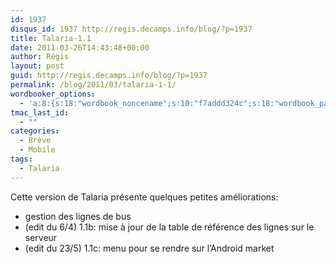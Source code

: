 ```yaml
---
id: 1937
disqus_id: 1937 http://regis.decamps.info/blog/?p=1937
title: Talaria-1.1
date: 2011-03-26T14:43:48+00:00
author: Régis
layout: post
guid: http://regis.decamps.info/blog/?p=1937
permalink: /blog/2011/03/talaria-1-1/
wordbooker_options:
  - 'a:8:{s:18:"wordbook_noncename";s:10:"f7addd324c";s:18:"wordbook_page_post";s:4:"-100";s:18:"wordbook_orandpage";s:1:"2";s:23:"wordbook_default_author";s:1:"1";s:23:"wordbook_extract_length";s:3:"256";s:19:"wordbook_actionlink";s:3:"300";s:18:"wordbook_attribute";s:0:"";s:29:"wordbooker_status_update_text";s:33:"New blog post :  %title% - %link%";}'
tmac_last_id:
  - ""
categories:
  - Brève
  - Mobile
tags:
  - Talaria
---
```

Cette version de Talaria présente quelques petites améliorations:

  * gestion des lignes de bus
  * (edit du 6/4) 1.1b: mise à jour de la table de référence des lignes sur le serveur
  * (edit du 23/5) 1.1c: menu pour se rendre sur l’Android market
